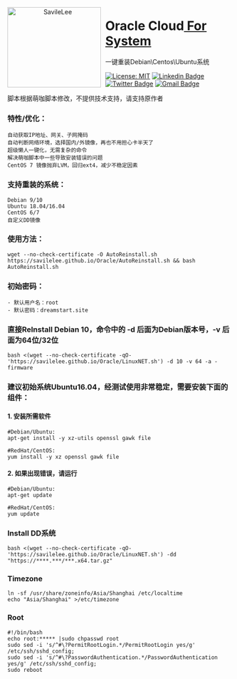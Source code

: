 <p align="center">
<img width="210" height="180" align="left" style="float: left; margin: 0 10px 0 0;" src="https://savilelee.github.io/Network/CoreFiles/oracle.png?raw=true" alt="SavileLee"/>

<h1>Oracle Cloud<a href="https://dreamstart.site"> For System</a></h1>
一键重装Debian\Centos\Ubuntu系统
</p>

[![License: MIT](https://img.shields.io/badge/license-MIT-green)](LICENSE)
[![Linkedin Badge](https://img.shields.io/badge/-Linkedin-1ca0f1?style=ightgrey&logo=Linkedin&logoColor=white&link=https://www.linkedin.com/in/SavileLee/)](https://www.linkedin.com/in/SavileLee/)
[![Twitter Badge](https://img.shields.io/badge/-Twitter-1ca0f1?style=lightgrey&labelColor=1ca0f1&logo=twitter&logoColor=white&link=https://twitter.com/SavileLee)](https://twitter.com/SavileLee)
[![Gmail Badge](https://img.shields.io/badge/-Gmail-1ca0f1?style=ightgrey&logo=Gmail&logoColor=white&link=mailto:liyesen@gmail.com)](mailto:liyesen@gmail.com)



<p>
脚本根据萌咖脚本修改，不提供技术支持，请支持原作者
</p>


### 特性/优化：
```
自动获取IP地址、网关、子网掩码
自动判断网络环境，选择国内/外镜像，再也不用担心卡半天了
超级懒人一键化，无需复杂的命令
解决萌咖脚本中一些导致安装错误的问题
CentOS 7 镜像抛弃LVM，回归ext4，减少不稳定因素
```
### 支持重装的系统：
```
Debian 9/10
Ubuntu 18.04/16.04
CentOS 6/7
自定义DD镜像
```

### 使用方法：
```
wget --no-check-certificate -O AutoReinstall.sh https://savilelee.github.io/Oracle/AutoReinstall.sh && bash AutoReinstall.sh
```
### 初始密码：
```
- 默认用户名：root
- 默认密码：dreamstart.site
```

### 直接ReInstall Debian 10，命令中的 -d 后面为Debian版本号，-v 后面为64位/32位
```
bash <(wget --no-check-certificate -qO- 'https://savilelee.github.io/Oracle/LinuxNET.sh') -d 10 -v 64 -a -firmware
```
### 建议初始系统Ubuntu16.04，经测试使用非常稳定，需要安装下面的组件：
#### 1. 安装所需软件
```
#Debian/Ubuntu:
apt-get install -y xz-utils openssl gawk file

#RedHat/CentOS:
yum install -y xz openssl gawk file
```
#### 2. 如果出现错误，请运行
```
#Debian/Ubuntu:
apt-get update

#RedHat/CentOS:
yum update
```

### Install DD系统
```
bash <(wget --no-check-certificate -qO- 'https://savilelee.github.io/Oracle/LinuxNET.sh') -dd "https://****.***/***.x64.tar.gz"
```
### Timezone
```
ln -sf /usr/share/zoneinfo/Asia/Shanghai /etc/localtime
echo "Asia/Shanghai" >/etc/timezone
```

### Root
```
#!/bin/bash
echo root:***** |sudo chpasswd root
sudo sed -i 's/^#\?PermitRootLogin.*/PermitRootLogin yes/g' /etc/ssh/sshd_config;
sudo sed -i 's/^#\?PasswordAuthentication.*/PasswordAuthentication yes/g' /etc/ssh/sshd_config;
sudo reboot
```
